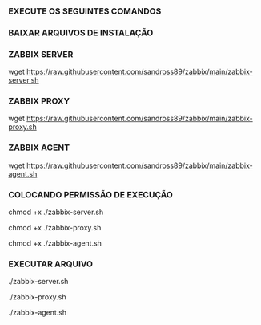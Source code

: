 ### EXECUTE OS SEGUINTES COMANDOS

### BAIXAR ARQUIVOS DE INSTALAÇÃO

### ZABBIX SERVER
wget https://raw.githubusercontent.com/sandross89/zabbix/main/zabbix-server.sh

### ZABBIX PROXY
wget https://raw.githubusercontent.com/sandross89/zabbix/main/zabbix-proxy.sh

### ZABBIX AGENT
wget https://raw.githubusercontent.com/sandross89/zabbix/main/zabbix-agent.sh

### COLOCANDO PERMISSÃO DE EXECUÇÃO
chmod +x ./zabbix-server.sh

chmod +x ./zabbix-proxy.sh

chmod +x ./zabbix-agent.sh

### EXECUTAR ARQUIVO
./zabbix-server.sh

./zabbix-proxy.sh

./zabbix-agent.sh
